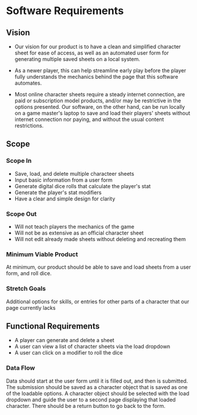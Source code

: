 
# Software Requirements

## Vision

- Our vision for our product is to have a clean and simplified character sheet for ease of access, as well as an automated user form for generating multiple saved sheets on a local system.

- As a newer player, this can help streamline early play before the player fully understands the mechanics behind the page that this software automates.

- Most online character sheets require a steady internet connection, are paid or subscription model products, and/or may be restrictive in the options presented. Our software, on the other hand, can be run locally on a game master's laptop to save and load their players' sheets without internet connection nor paying, and without the usual content restrictions.

## Scope

### Scope In

- Save, load, and delete multiple characteer sheets
- Input basic information from a user form
- Generate digital dice rolls that calculate the player's stat
- Generate the player's stat modifiers
- Have a clear and simple design for clarity

### Scope Out

- Will not teach players the mechanics of the game
- Will not be as extensive as an official character sheet
- Will not edit already made sheets without deleting and recreating them

### Minimum Viable Product

 At minimum, our product should be able to save and load sheets from a user form, and roll dice.

### Stretch Goals

 Additional options for skills, or entries for other parts of a character that our page currently lacks

## Functional Requirements

- A player can generate and delete a sheet
- A user can view a list of character sheets via the load dropdown
- A user can click on a modifier to roll the dice

### Data Flow

 Data should start at the user form until it is filled out, and then is submitted. The submission should be saved as a character object that is saved as one of the loadable options. A character object should be selected with the load dropdown and guide the user to a second page displaying that loaded character. There should be a return button to go back to the form.
